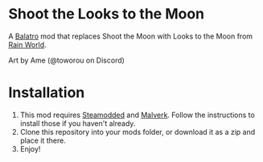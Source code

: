 # Shoot the Looks to the Moon

A [Balatro](https://www.playbalatro.com/) mod that replaces Shoot the Moon with Looks to the Moon from [Rain World](https://rainworldgame.com/).

Art by Ame (@toworou on Discord)

# Installation

1. This mod requires [Steamodded](https://github.com/Steamodded/smods) and [Malverk](https://github.com/Eremel/Malverk). Follow the instructions to install those if you haven't already.
2. Clone this repository into your mods folder, or download it as a zip and place it there.
3. Enjoy!